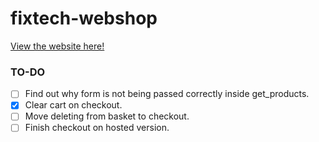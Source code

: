 # fixtech-webshop

[View the website here!](https://fix-tech.000webhostapp.com/)

### TO-DO

- [ ] Find out why form is not being passed correctly inside get_products.
- [x] Clear cart on checkout.
- [ ] Move deleting from basket to checkout.
- [ ] Finish checkout on hosted version.